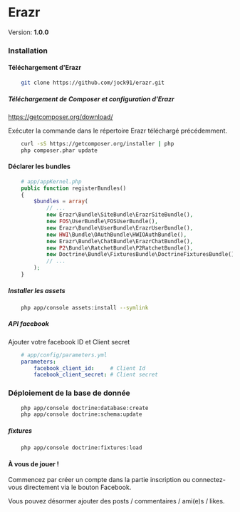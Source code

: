 Erazr
===============

Version: **1.0.0**


### Installation

#### Téléchargement d'Erazr

```bash
    git clone https://github.com/jock91/erazr.git
```

##### Téléchargement de Composer et configuration d'Erazr
https://getcomposer.org/download/

Exécuter la commande dans le répertoire Erazr téléchargé précédemment.
```bash
    curl -sS https://getcomposer.org/installer | php
    php composer.phar update
```
#### Déclarer les bundles
```php
    # app/appKernel.php
    public function registerBundles()
    {
        $bundles = array(
            // ...
            new Erazr\Bundle\SiteBundle\ErazrSiteBundle(),
            new FOS\UserBundle\FOSUserBundle(),
            new Erazr\Bundle\UserBundle\ErazrUserBundle(),
            new HWI\Bundle\OAuthBundle\HWIOAuthBundle(),
            new Erazr\Bundle\ChatBundle\ErazrChatBundle(),
            new P2\Bundle\RatchetBundle\P2RatchetBundle(),
            new Doctrine\Bundle\FixturesBundle\DoctrineFixturesBundle(),
            // ...
        );
    }
```
##### Installer les assets
```bash
    php app/console assets:install --symlink
```

##### API facebook
Ajouter votre facebook ID et Client secret
```yaml
    # app/config/parameters.yml
    parameters:
        facebook_client_id:     # Client Id
        facebook_client_secret: # Client secret
```

### Déploiement de la base de donnée

```bash
    php app/console doctrine:database:create
    php app/console doctrine:schema:update 
```
##### fixtures
```bash
    php app/console doctrine:fixtures:load
```

#### À vous de jouer ! 

Commencez par créer un compte dans la partie inscription ou connectez-vous directement via le bouton Facebook.

Vous pouvez désormer ajouter des posts / commentaires / ami(e)s / likes.
